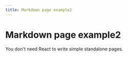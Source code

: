 ```yaml
---
title: Markdown page example2
---
```


# Markdown page example2

You don't need React to write simple standalone pages.
